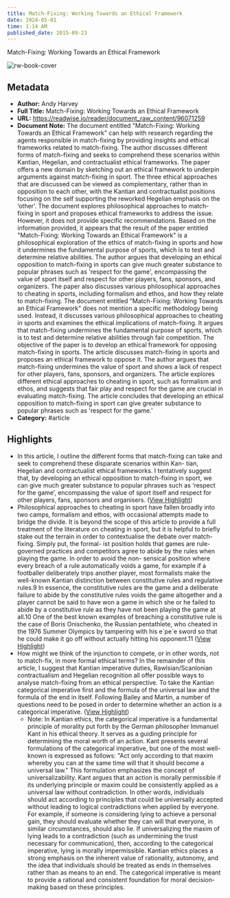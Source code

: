 ```yaml
---
title: Match-Fixing: Working Towards an Ethical Framework
date: 2024-05-01
time: 1:14 AM
published_date: 2015-09-23
---
```

Match-Fixing: Working Towards an Ethical Framework

![rw-book-cover](https://readwise-assets.s3.amazonaws.com/static/images/article2.74d541386bbf.png)

## Metadata
- **Author:** Andy Harvey
- **Full Title:** Match-Fixing: Working Towards an Ethical Framework
- **URL:** https://readwise.io/reader/document_raw_content/96071259
- **Document Note:** The document entitled "Match-Fixing: Working Towards an Ethical Framework" can help with research regarding the agents responsible in match-fixing by providing insights and ethical frameworks related to match-fixing. The author discusses different forms of match-fixing and seeks to comprehend these scenarios within Kantian, Hegelian, and contractualist ethical frameworks. The paper offers a new domain by sketching out an ethical framework to underpin arguments against match-fixing in sport. The three ethical approaches that are discussed can be viewed as complementary, rather than in opposition to each other, with the Kantian and contractualist positions focusing on the self supporting the reworked Hegelian emphasis on the ‘other’.
  The document explores philosophical approaches to match-fixing in sport and proposes ethical frameworks to address the issue. However, it does not provide specific recommendations.
  Based on the information provided, it appears that the result of the paper entitled "Match-Fixing: Working Towards an Ethical Framework" is a philosophical exploration of the ethics of match-fixing in sports and how it undermines the fundamental purpose of sports, which is to test and determine relative abilities. The author argues that developing an ethical opposition to match-fixing in sports can give much greater substance to popular phrases such as 'respect for the game', encompassing the value of sport itself and respect for other players, fans, sponsors, and organizers. The paper also discusses various philosophical approaches to cheating in sports, including formalism and ethos, and how they relate to match-fixing.
  The document entitled "Match-Fixing: Working Towards an Ethical Framework" does not mention a specific methodology being used. Instead, it discusses various philosophical approaches to cheating in sports and examines the ethical implications of match-fixing. It argues that match-fixing undermines the fundamental purpose of sports, which is to test and determine relative abilities through fair competition.
  The objective of the paper is to develop an ethical framework for opposing match-fixing in sports.
  The article discusses match-fixing in sports and proposes an ethical framework to oppose it. The author argues that match-fixing undermines the value of sport and shows a lack of respect for other players, fans, sponsors, and organizers. The article explores different ethical approaches to cheating in sport, such as formalism and ethos, and suggests that fair play and respect for the game are crucial in evaluating match-fixing. The article concludes that developing an ethical opposition to match-fixing in sport can give greater substance to popular phrases such as 'respect for the game.'
- **Category:** #article

## Highlights
- In this article, I outline the different forms that match-fixing can take and seek to comprehend these disparate scenarios within Kan- tian, Hegelian and contractualist ethical frameworks. I tentatively suggest that, by developing an ethical opposition to match-fixing in sport, we can give much greater substance to popular phrases such as ‘respect for the game’, encompassing the value of sport itself and respect for other players, fans, sponsors and organisers. ([View Highlight](https://read.readwise.io/read/01hbzhdzzfcppe3gctcx8443r2))
- Philosophical approaches to cheating in sport have fallen broadly into two camps, formalism and ethos, with occasional attempts made to bridge the divide. It is beyond the scope of this article to provide a full treatment of the literature on cheating in sport, but it is helpful to briefly stake out the terrain in order to contextualise the debate over match-fixing. Simply put, the formal- ist position holds that games are rule-governed practices and competitors agree to abide by the rules when playing the game. In order to avoid the non- sensical position where every breach of a rule automatically voids a game, for example if a footballer deliberately trips another player, most formalists make the well-known Kantian distinction between constitutive rules and regulative rules.9 In essence, the constitutive rules are the game and a deliberate failure to abide by the constitutive rules voids the game altogether and a player cannot be said to have won a game in which she or he failed to abide by a constitutive rule as they have not been playing the game at all.10 One of the best known examples of breaching a constitutive rule is the case of Boris Onischenko, the Russian pentathlete, who cheated in the 1976 Summer Olympics by tampering with his e´pe´e sword so that he could make it go off without actually hitting his opponent.11 ([View Highlight](https://read.readwise.io/read/01hbzhmq2ay7e2jy1ps95bt2mc))
- How might we think of the injunction to compete, or in other words, not to match-fix, in more formal ethical terms? In the remainder of this article, I suggest that Kantian imperative duties, Rawlsian/Scanlonian contractualism and Hegelian recognition all offer possible ways to analyse match-fixing from an ethical perspective. To take the Kantian categorical imperative first and the formula of the universal law and the formula of the end in itself. Following Bailey and Martin, a number of questions need to be posed in order to determine whether an action is a categorical imperative. ([View Highlight](https://read.readwise.io/read/01hbzhg39xk05fbezpzwjs0v9e))
    - Note: In Kantian ethics, the categorical imperative is a fundamental principle of morality put forth by the German philosopher Immanuel Kant in his ethical theory. It serves as a guiding principle for determining the moral worth of an action. Kant presents several formulations of the categorical imperative, but one of the most well-known is expressed as follows:
      "Act only according to that maxim whereby you can at the same time will that it should become a universal law."
      This formulation emphasizes the concept of universalizability. Kant argues that an action is morally permissible if its underlying principle or maxim could be consistently applied as a universal law without contradiction. In other words, individuals should act according to principles that could be universally accepted without leading to logical contradictions when applied by everyone.
      For example, if someone is considering lying to achieve a personal gain, they should evaluate whether they can will that everyone, in similar circumstances, should also lie. If universalizing the maxim of lying leads to a contradiction (such as undermining the trust necessary for communication), then, according to the categorical imperative, lying is morally impermissible.
      Kantian ethics places a strong emphasis on the inherent value of rationality, autonomy, and the idea that individuals should be treated as ends in themselves rather than as means to an end. The categorical imperative is meant to provide a rational and consistent foundation for moral decision-making based on these principles.
